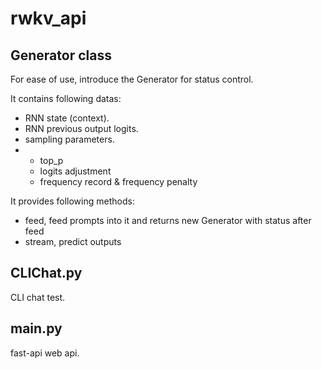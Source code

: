 # rwkv_api
## Generator class
For ease of use, introduce the Generator for status control.

It contains following datas:
+ RNN state (context).
+ RNN previous output logits.
+ sampling parameters.
+ + top_p
  + logits adjustment
  + frequency record & frequency penalty

It provides following methods:
+ feed, feed prompts into it and returns new Generator with status after feed
+ stream, predict outputs

## CLIChat.py
CLI chat test.

## main.py
fast-api web api.
